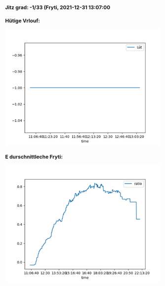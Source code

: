 ### Jitz grad: -1/33 (Fryti, 2021-12-31 13:07:00

### Hütige Vrlouf:
![Graph](Today.png)

### E durschnittleche Fryti:
![Graph](Fryti.png)